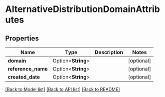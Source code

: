 # AlternativeDistributionDomainAttributes

## Properties

Name | Type | Description | Notes
------------ | ------------- | ------------- | -------------
**domain** | Option<**String**> |  | [optional]
**reference_name** | Option<**String**> |  | [optional]
**created_date** | Option<**String**> |  | [optional]

[[Back to Model list]](../README.md#documentation-for-models) [[Back to API list]](../README.md#documentation-for-api-endpoints) [[Back to README]](../README.md)



